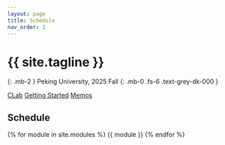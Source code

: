 ```yaml
---
layout: page
title: Schedule
nav_order: 1
---
```


# {{ site.tagline }}
{: .mb-2 }
Peking University, 2025 Fall
{: .mb-0 .fs-6 .text-grey-dk-000 }

<p>
<a href="https://clab.pku.edu.cn/" class="btn btn-yellow">CLab</a>
<a href="https://missing.lcpu.dev/" class="btn btn-green">Getting Started</a>
<a href="https://ics.huh.moe/" class="btn btn-blue">Memos</a>
</p>

## Schedule
{% for module in site.modules %}
<a name="week-{{module.weekNumber}}"></a>
{{ module }}
{% endfor %}